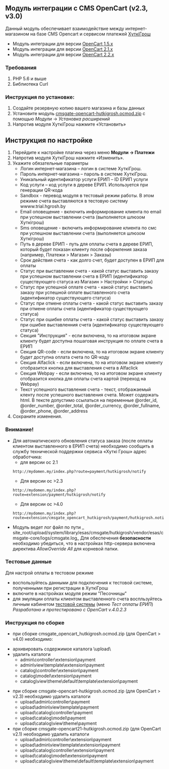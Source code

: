 ## Модуль интеграции с CMS OpenCart  (v2.3, v3.0)

Данный модуль обеспечивает взаимодействие между интернет-магазином на базе CMS Opencart и сервисом платежей [ХуткiГрош](www.hutkigrosh.by)
* Модуль интеграции для версии [OpenCart 1.5.x](https://github.com/esasby/hutkigrosh-opencart1.5-module)
* Модуль интеграции для версии [OpenCart 2.1.x](https://github.com/esasby/hutkigrosh-opencart2.1-module)
* Модуль интеграции для версии [OpenCart 2.2.x](https://github.com/esasby/hutkigrosh-opencart2.2-module)

### Требования ###
1. PHP 5.6 и выше 
1. Библиотека Curl 

### Инструкция по установке:
1. Создайте резервную копию вашего магазина и базы данных
1. Установите модуль [cmsgate-opencart-hutkigrosh.ocmod.zip](https://bitbucket.org/esasby/cmsgate-opencart-hutkigrosh/raw/master/cmsgate-opencart-hutkigrosh.ocmod.zip) с помощью _Модули_ -> _Установка расширений_
1. Напротив модуля ХуткiГрош нажмите «Установить»

## Инструкция по настройке
1. Перейдите к настройке плагина через меню __Модули  -> Платежи__
1. Напротив модуля ХуткiГрош нажмите «Изменить».
1. Укажите обязательные параметры
    * Логин интернет-магазина – логин в системе ХуткiГрош.
    * Пароль интернет-магазина – пароль в системе ХуткiГрош.
    * Уникальный идентификатор услуги ЕРИП – ID ЕРИП услуги
    * Код услуги – код услуги в дереве ЕРИП. Используется при генерации QR-кода
    * Sandbox - перевод модуля в тестовый режим работы. В этом режиме счета выставляются в тестовую систему
      wwww.trial.hgrosh.by
    * Email оповещение - включить информирование клиента по email при успешном выставлении счета (выполняется шлюзом Хуткiгрош)
    * Sms оповещение - включить информирование клиента по смс при успешном выставлении счета (выполняется шлюзом Хуткiгрош)
    * Путь в дереве ЕРИП - путь для оплаты счета в дереве ЕРИП, который будет показан клиенту после оформления заказа (например, Платежи > Магазин > Заказы)
    * Срок действия счета - как долго счет, будет доступен в ЕРИП для оплаты    
    * Статус при выставлении счета  - какой статус выставить заказу при успешном выставлении счета в ЕРИП (идентификатор существующего статуса из Магазин > Настройки > Статусы)
    * Статус при успешной оплате счета - какой статус выставить заказу при успешной оплате выставленного счета (идентификатор существующего статуса)
    * Статус при отмене оплаты счета - какой статус выставить заказу при отмене оплаты счета (идентификатор существующего статуса)
    * Статус при ошибке оплаты счета - какой статус выставить заказу при ошибке выставленния счета (идентификатор существующего статуса)
    * Секция "Инструкция" - если включена, то на итоговом экране клиенту будет доступна пошаговая инструкция по оплате счета в ЕРИП
    * Секция QR-code - если включена, то на итоговом экране клиенту будет доступна оплата счета по QR-коду
    * Секция Alfaclick - если включена, то на итоговом экране клиенту отобразится кнопка для выставления счета в Alfaclick
    * Секция Webpay - если включена, то на итоговом экране клиенту отобразится кнопка для оплаты счета картой (переход на Webpay)
    * Текст успешного выставления счета - текст, отображаемый кленту после успешного выставления счета. Может содержать html. В тексте допустимо ссылаться на переменные @order_id, @order_number, @order_total, @order_currency, @order_fullname, @order_phone, @order_address
1. Сохраните изменения.

### Внимание!
* Для автоматического обновления статуса заказа (после оплаты клиентом выставленного в ЕРИП счета) необходимо сообщить в
  службу технической поддержки сервиса «Хуткi Грош» адрес обработчика:
    * для версии oc 2.1
    ```
    http://mydomen.my/index.php?route=payment/hutkigrosh/notify
    ```
    * Для версии oc >2.3
    ```
    http://mydomen.my/index.php?route=extension/payment/hutkigrosh/notify
    ```
    * Для версии oc >4.0
    ```
    http://mydomen.my/index.php?route=extension/cmsgate_opencart_hutkigrosh/payment/hutkigrosh.notify
    ```
* Модуль ведет лог файл по пути _
  site_root/upload/system/library/esas/cmsgate/hutkigrosh/vendor/esas/cmsgate-core/logs/cmsgate.log_
  Для обеспечения **безопасности** необходимо убедиться, что в настройках http-сервера включена директива _AllowOverride
  All_ для корневой папки.

### Тестовые данные

Для настрой оплаты в тестовом режиме

* воспользуйтесь данными для подключения к тестовой системе, полученными при регистрации в ХуткiГрош
* включите в настройках модуля режим "Песочницы"
* для эмуляции оплаты клиентом выставленного счета воспльзуйтесь личным
  кабинетом [тестовой системы](https://trial.hgrosh.by) (меню _Тест оплаты ЕРИП_)
  _Разработано и протестировано с OpenCart v.4.0.2.3_

### Инструкция по сборке

* при сборке cmsgate_opencart_hutkigrosh.ocmod.zip (для OpenCart > v4.0) необходимо:

- архивировать содержимое каталога \upload\
- удалить каталоги
    * admin\controller\extension\payment
    * admin\view\template\extension\payment
    * catalog\controller\extension\payment
    * catalog\model\extension\payment
    * catalog\view\theme\default\template\extension\payment
* при сборке cmsgate-opencart-hutkigrosh.ocmod.zip (для OpenCart > v2.3) необходимо удалить каталоги
    * upload\admin\controller\payment
    * upload\admin\view\template\payment
    * upload\catalog\controller\payment
    * upload\catalog\model\payment
    * upload\catalog\view\theme\payment
* при сборке cmsgate-opencart21-hutkigrosh.ocmod.zip (для OpenCart v2.1) необходимо удалить каталоги
    * upload\admin\controller\extension\payment
    * upload\admin\view\template\extension\payment
    * upload\catalog\controller\extension\payment
    * upload\catalog\model\extension\payment
    * upload\catalog\view\theme\default\template\extension\payment
    
    

